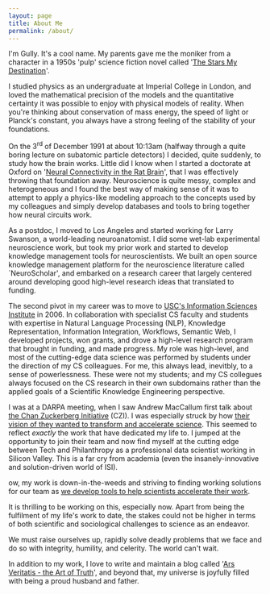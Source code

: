 ```yaml
---
layout: page
title: About Me
permalink: /about/
---
```


I'm Gully. It's a cool name. My parents gave me the moniker from a character in a 1950s 'pulp' science fiction novel 
called '[The Stars My Destination](https://en.wikipedia.org/wiki/The_Stars_My_Destination)'.    

I studied physics as an undergraduate at Imperial College in London, and loved the mathematical precision of the models and the quantitative certainty it was possible to enjoy with physical models of reality. When you're thinking about conservation of mass energy, the speed of light or Planck's constant, you always have a strong feeling of the stability of your foundations.  

On the 3<sup>rd</sup> of December 1991 at about 10:13am (halfway through a quite boring lecture on subatomic particle detectors) I decided, quite suddenly, to study how the brain works. Little did I know when I started a doctorate at Oxford on '[Neural Connectivity in the Rat Brain](https://doi.org/10.5281/zenodo.1323181)', that I was effectively throwing that foundation away. Neuroscience is quite messy, complex and heterogeneous and I found the best way of making sense of it was to attempt to apply a phyics-like modeling approach to the concepts used by my colleagues and simply develop databases and tools to bring together how neural circuits work. 
 
As a postdoc, I moved to Los Angeles and started working for Larry Swanson, a world-leading neuroanatomist.  I did some wet-lab experimental neuroscience work, but took my prior work and started to develop knowledge management tools for neuroscientists. We built an open source knowledge management platform for the neuroscience literature called `NeuroScholar', and embarked on a research career that largely centered around developing good high-level research ideas that translated to funding.   

The second pivot in my career was to move to [USC's Information Sciences Institute](https://www.isi.edu) in 2006. In collaboration with specialist CS faculty and students with expertise in Natural Language Processing (NLP), Knowledge Representation, Information Integration, Workflows, Semantic Web, I developed projects, won grants, and   drove a high-level research program that brought in funding, and made progress. My role was high-level, and most of the cutting-edge data science was performed by students under the direction of my CS colleagues. For me, this always lead, inevitbly, to a sense of powerlessness. These were not my students; and my CS collegues always focused on the CS research in their own subdomains rather than the applied  goals of a Scientific Knowledge Engineering perspective.   

I was at a DARPA meeting, when I saw Andrew MacCallum  first talk about [the Chan Zuckerberg Initiative](https://chanzuckerberg.com/) (CZI).  I was especially struck by how [their vision of they wanted to transform and accelerate science](https://www.facebook.com/watch/?v=9310487837114270). This seemed to reflect _exactly_ the work that have dedicated my life to.  I jumped at the opportunity to join their team and now find myself at the cutting edge between Tech and Philanthropy as a professional data scientist working in Silicon Valley. This is a far cry from academia (even the insanely-innovative and solution-driven world of ISI). 
 
 ow, my work is down-in-the-weeds and striving to finding working solutions for our team as [we develop tools to help scientists accelerate their work](https://chanzuckerberg.com/technology/science/). 

It is thrilling to be working on this, especially now. Apart from being the fulfilment of my life's work to date, the stakes could not be higher in terms of both scientific and sociological challenges to science as an endeavor. 

We must raise ourselves up, rapidly solve deadly problems that we face and do so with integrity, humility, and celerity. The world can't wait.        

In addition to my work, I love to write and maintain a blog called '[Ars Veritatis - the Art of Truth](http://ars-veritatis.blogspot.com/)', and beyond that,  my universe is joyfully filled with being a proud husband and father. 